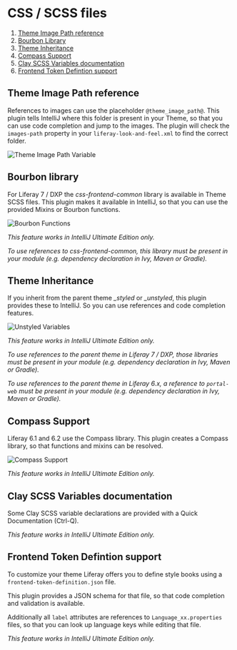 CSS / SCSS files
================

1. [Theme Image Path reference](#theme-image-path-reference)
2. [Bourbon Library](#bourbon-library)
3. [Theme Inheritance](#theme-inheritance)
4. [Compass Support](#compass-support)
5. [Clay SCSS Variables documentation](#clay-scss-variables-documentation)
6. [Frontend Token Defintion support](#fontend-token-definition-support)

Theme Image Path reference
--------------------------

References to images can use the placeholder ```@theme_image_path@```. This plugin tells IntelliJ where
this folder is present in your Theme, so that you can use code completion and jump to the images. The plugin
will check the ```images-path``` property in your ```liferay-look-and-feel.xml``` to find the correct folder.

![Theme Image Path Variable](theme_image_path.png "Theme Image Path Variable")

Bourbon library
---------------

For Liferay 7 / DXP the *css-frontend-common* library is available in Theme SCSS files. This plugin makes it available
in IntelliJ, so that you can use the provided Mixins or Bourbon functions.

![Bourbon Functions](bourbon.png "Bourbon Functions")

*This feature works in IntelliJ Ultimate Edition only.*

*To use references to css-frontend-common, this library must be present in your module (e.g. dependency declaration in Ivy, Maven or Gradle).*

Theme Inheritance
-----------------

If you inherit from the parent theme *_styled* or *_unstyled*, this plugin provides these to IntelliJ. So you
can use references and code completion features.

![Unstyled Variables](unstyled_variables.png "Unstyled Variables")

*This feature works in IntelliJ Ultimate Edition only.*

*To use references to the parent theme in Liferay 7 / DXP, those libraries must be present in your module (e.g. dependency declaration in Ivy, Maven or Gradle).*

*To use references to the parent theme in Liferay 6.x, a reference to ```portal-web``` must be present in your module (e.g. dependency declaration in Ivy, Maven or Gradle).*

Compass Support
---------------

Liferay 6.1 and 6.2 use the Compass library. This plugin creates a Compass library, so that functions and mixins can be resolved.

![Compass Support](compass.png "Compass Support")

*This feature works in IntelliJ Ultimate Edition only.*

Clay SCSS Variables documentation
---------------------------------

Some Clay SCSS variable declarations are provided with a Quick Documentation (Ctrl-Q).

*This feature works in IntelliJ Ultimate Edition only.*


Frontend Token Defintion support
--------------------------------

To customize your theme Liferay offers you to define style books using a `frontend-token-definition.json` file.

This plugin provides a JSON schema for that file, so that code completion and validation is available. 

Additionally all `label` attributes are references to `Language_xx.properties` files, so that you can
look up language keys while editing that file.

*This feature works in IntelliJ Ultimate Edition only.*
